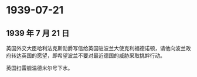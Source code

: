 # 1939-07-21

## 1939 年 7 月 21 日

英国外交大臣哈利法克斯勋爵写信给英国驻波兰大使克利福德诺顿，请他向波兰政府转达英国的愿望，即希望波兰不要对最近德国的威胁采取挑衅行动。

英国扫雷舰温德米尔号下水。

